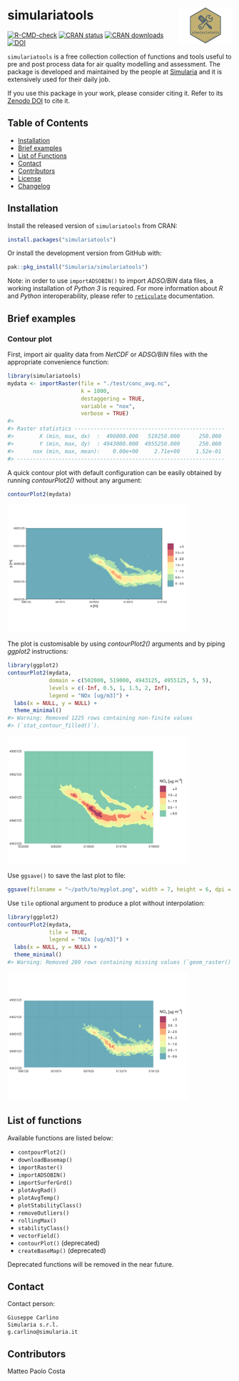 
<!-- README.md is generated from README.Rmd. Please edit that file -->

# simulariatools <a href="https://www.simularia.it/simulariatools/"><img src="man/figures/logo.png" align="right" height="80" /></a>

<!-- badges: start -->

[![R-CMD-check](https://github.com/Simularia/simulariatools/actions/workflows/R-CMD-check.yaml/badge.svg)](https://github.com/Simularia/simulariatools/actions/workflows/R-CMD-check.yaml)
[![CRAN
status](https://www.r-pkg.org/badges/version/simulariatools)](https://CRAN.R-project.org/package=simulariatools)
[![CRAN
downloads](https://cranlogs.r-pkg.org/badges/grand-total/simulariatools?color=brightgreen)](https://CRAN.R-project.org/package=simulariatools)
[![DOI](https://zenodo.org/badge/DOI/10.5281/zenodo.165117.svg)](https://doi.org/10.5281/zenodo.596741)
<!-- badges: end -->

`simulariatools` is a free collection collection of functions and tools
useful to pre and post process data for air quality modelling and
assessment. The package is developed and maintained by the people at
[Simularia](https://www.simularia.it) and it is extensively used for
their daily job.

If you use this package in your work, please consider citing it. Refer
to its [Zenodo DOI](https://doi.org/10.5281/zenodo.596741) to cite it.

## Table of Contents

- [Installation](#installation)
- [Brief examples](#brief_examples)
- [List of Functions](#list_of_functions)
- [Contact](#contact)
- [Contributors](#contributors)
- [License](https://github.com/Simularia/simulariatools/blob/master/LICENSE.md)
- [Changelog](https://github.com/Simularia/simulariatools/blob/master/NEWS.md)

## Installation

Install the released version of `simulariatools` from CRAN:

``` r
install.packages("simulariatools")
```

Or install the development version from GitHub with:

``` r
pak::pkg_install("Simularia/simulariatools")
```

Note: in order to use `importADSOBIN()` to import *ADSO/BIN* data files,
a working installation of *Python 3* is required. For more information
about *R* and *Python* interoperability, please refer to
[`reticulate`](https://rstudio.github.io/reticulate/) documentation.

## Brief examples

### Contour plot

First, import air quality data from *NetCDF* or *ADSO/BIN* files with
the appropriate convenience function:

``` r
library(simulariatools)
mydata <- importRaster(file = "./test/conc_avg.nc",
                       k = 1000,
                       destaggering = TRUE,
                       variable = "nox",
                       verbose = TRUE)
#> 
#> Raster statistics -----------------------------------------------
#>        X (min, max, dx)  :  496000.000   519250.000      250.000
#>        Y (min, max, dy)  : 4943000.000  4955250.000      250.000
#>      nox (min, max, mean):    0.00e+00     2.71e+00     1.52e-01
#> -----------------------------------------------------------------
```

A quick contour plot with default configuration can be easily obtained
by running *contourPlot2()* without any argument:

``` r
contourPlot2(mydata)
```

<img src="man/figures/README-unnamed-chunk-5-1.png" width="80%" height="80%" />

The plot is customisable by using *contourPlot2()* arguments and by
piping *ggplot2* instructions:

``` r
library(ggplot2)
contourPlot2(mydata, 
             domain = c(502000, 519000, 4943125, 4955125, 5, 5),
             levels = c(-Inf, 0.5, 1, 1.5, 2, Inf),
             legend = "NOx [ug/m3]") + 
  labs(x = NULL, y = NULL) +
  theme_minimal()
#> Warning: Removed 1225 rows containing non-finite values
#> (`stat_contour_filled()`).
```

<img src="man/figures/README-unnamed-chunk-6-1.png" width="80%" height="80%" />

Use `ggsave()` to save the last plot to file:

``` r
ggsave(filename = "~/path/to/myplot.png", width = 7, height = 6, dpi = 300)
```

Use `tile` optional argument to produce a plot without interpolation:

``` r
library(ggplot2)
contourPlot2(mydata, 
             tile = TRUE,
             legend = "NOx [ug/m3]") + 
  labs(x = NULL, y = NULL) +
  theme_minimal()
#> Warning: Removed 280 rows containing missing values (`geom_raster()`).
```

<img src="man/figures/README-unnamed-chunk-8-1.png" width="80%" height="80%" />

## List of functions

Available functions are listed below:

- `contpourPlot2()`
- `downloadBasemap()`
- `importRaster()`
- `importADSOBIN()`
- `importSurferGrd()`
- `plotAvgRad()`
- `plotAvgTemp()`
- `plotStabilityClass()`
- `removeOutliers()`
- `rollingMax()`
- `stabilityClass()`
- `vectorField()`
- `contourPlot()` (deprecated)
- `createBaseMap()` (deprecated)

Deprecated functions will be removed in the near future.

## Contact

Contact person:

    Giuseppe Carlino
    Simularia s.r.l.
    g.carlino@simularia.it

## Contributors

Matteo Paolo Costa
